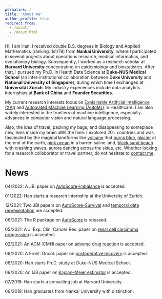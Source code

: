 ```yaml
---
permalink: /
title: "About me"
author_profile: true
redirect_from: 
  - /about/
  - /about.html
---
```


Hi! I am Han. I received double B.S. degrees in Biology and Applied Mathematics (ranking: 1st/79) from **Nankai University**, where I participated in several projects about operations research, medical informatics, and evolutionary biology. Subsequently, I worked as a research scholar at **Harvard University** concentrating on epidemiology and biostatistics. After that, I pursued my Ph.D. in Health Data Science at **Duke-NUS Medical School** (an inter-institutional collaboration between **Duke University** and **National University of Singapore**), during which time I exchanged at **Universität Zürich**. My industry experiences include data analytics internships at **Bank of China** and **Founder Securities**.

My current research interests focus on [Explainable Artificial Intelligence (XAI)](https://en.wikipedia.org/wiki/Explainable_artificial_intelligence) and [Automated Machine Learning (AutoML)](https://en.wikipedia.org/wiki/Automated_machine_learning) in Healthcare. I am also widely interested in the frontiers of machine intelligence, especially advances in computer vision and natural language processing.

Also, the idea of travel, packing my bags, and disappearing to someplace new, lives inside my brain allllll the time. I explored 20+ countries and was fascinated by the magical landforms like [volcano](/files/travel/volcano.jpg) that [burns blue](/files/travel/blue_fire.jpg), [glacier](/files/travel/glacier.jpg) at the end of the earth, [pink ocean](/files/travel/pink_lake.jpg) in a barren saline land, [black sand beach](/files/travel/black_beach.jpg) with crashing waves, [aurora](/files/travel/aurora.jpg) dancing across the skies, etc. Whether looking for a research collaborator or travel partner, do not hesitate to <a href="mailto:yuan.han@u.duke.nus.edu">contact me</a>.

News
=
04/2022: A JBI paper on [AutoScore-Imbalance](https://www.sciencedirect.com/science/article/abs/pii/S1532046422000880) is accepted.

01/2022: Han starts a research internship at the University of Zurich.

12/2021: Two JBI papers on [AutoScore-Survival](https://www.sciencedirect.com/science/article/abs/pii/S1532046421002884) and [temporal data representation](https://www.sciencedirect.com/science/article/abs/pii/S1532046421003099) are accepted.

06/2021: The R package on [AutoScore](https://cran.r-project.org/web/packages/AutoScore/index.html) is released.

05/2021: A J. Exp. Clin. Cancer Res. paper on [renal cell carcinoma progression](https://link.springer.com/article/10.1186/s13046-021-01980-0) is accepted.

02/2021: An ACM ICMHI paper on [adverse drug reaction](https://dl.acm.org/doi/abs/10.1145/3472813.3472817) is accepted.

09/2020: A Front. Oncol. paper on [postoperative recovery](https://www.frontiersin.org/articles/10.3389/fonc.2020.513874/full) is accepted.

08/2020: Han starts Ph.D. study at Duke-NUS Medical School.

06/2020: An IJB paper on [Kaplan–Meier estimator](https://www.degruyter.com/document/doi/10.1515/ijb-2019-0095/html) is accepted.

07/2019: Han starts a consulting job at Harvard University.

06/2019: Han graduates from Nankai University with distinction.